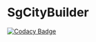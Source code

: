 # SgCityBuilder
[![Codacy Badge](https://api.codacy.com/project/badge/Grade/09497398b1a747068f4dcf01524d99cb)](https://app.codacy.com/manual/stwe/SgCityBuilder?utm_source=github.com&utm_medium=referral&utm_content=stwe/SgCityBuilder&utm_campaign=Badge_Grade_Dashboard)